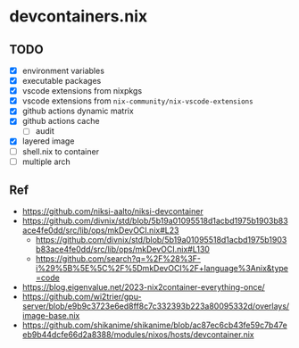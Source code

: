 # devcontainers.nix

## TODO

- [x] environment variables
- [x] executable packages
- [x] vscode extensions from nixpkgs
- [x] vscode extensions from `nix-community/nix-vscode-extensions`
- [x] github actions dynamic matrix
- [x] github actions cache
  - [ ] audit
- [x] layered image
- [ ] shell.nix to container
- [ ] multiple arch

## Ref

- https://github.com/niksi-aalto/niksi-devcontainer
- https://github.com/divnix/std/blob/5b19a01095518d1acbd1975b1903b83ace4fe0dd/src/lib/ops/mkDevOCI.nix#L23
  - https://github.com/divnix/std/blob/5b19a01095518d1acbd1975b1903b83ace4fe0dd/src/lib/ops/mkDevOCI.nix#L130
  - https://github.com/search?q=%2F%28%3F-i%29%5B%5E%5C%2F%5DmkDevOCI%2F+language%3Anix&type=code
- https://blog.eigenvalue.net/2023-nix2container-everything-once/
- https://github.com/wi2trier/gpu-server/blob/e9b9c3723e6ed8ff8c7c332393b223a80095332d/overlays/image-base.nix
- https://github.com/shikanime/shikanime/blob/ac87ec6cb43fe59c7b47eeb9b44dcfe66d2a8388/modules/nixos/hosts/devcontainer.nix

